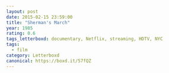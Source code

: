 ```yaml
---
layout: post 
date: 2015-02-15 23:59:00
title: "Sherman's March"
year: 1985
rating: 0.6
tags_letterboxd: documentary, Netflix, streaming, HDTV, NYC
tags:
  - film
category: Letterboxd
canonical: https://boxd.it/57fQZ
---
```

